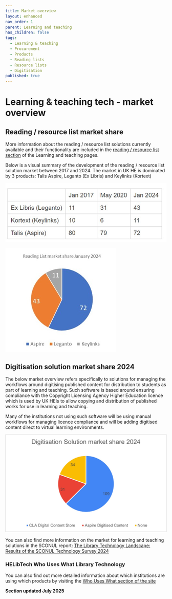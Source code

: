 ```yaml
---
title: Market overview
layout: enhanced
nav_order: 1
parent: Learning and teaching
has_children: false
tags:
  - Learning & teaching
  - Procurement
  - Products
  - Reading lists
  - Resource lists
  - Digitisation
published: true
---
```

# Learning & teaching tech - market overview

## Reading / resource list market share

More information about the reading / resource list solutions currently available and their functionality are included in the [reading / resource list section](/learning-and-teaching/) of the Learning and teaching pages.

Below is a visual summary of the development of the reading / resource list solution market between 2017 and 2024. The market in UK HE is dominated by 3 products: Talis Aspire, Leganto (Ex Libris) and Keylinks (Kortext)

![Reading list market share 2017 - 2024](/assets/images/reading-list-marketshare-table.jpg "Reading list market share table")

![Reading list market share 2024](/assets/images/reading-list-market-share-pie-chart.jpg "Reading list market share 2024")

## Digitisation solution market share 2024

The below market overview refers specifically to solutions for managing the workflows around digitising published content for distribution to students as part of learning and teaching. Such software is based around ensuring compliance with the Copyright Licensing Agency Higher Education licence which is used by UK HEIs to allow copying and distribution of published works for use in learning and teaching.

Many of the institutions not using such software will be using manual workflows for managing licence compliance and will be adding digitised content direct to virtual learning environments.

![Digitisation market share 2024](/assets/images/digitisation-market-share-pie-chart.jpg "Digitisation market share 2024")

You can also find more information on the market for learning and teaching solutions in the SCONUL report: [The Library Technology Landscape: Results of the SCONUL Technology Survey 2024](<>)

### HELibTech Who Uses What Library Technology

You can also find out more detailed information about which institutions are using which products by visiting the [Who Uses What section of the site](<>)

**Section updated July 2025**

[](<>)
